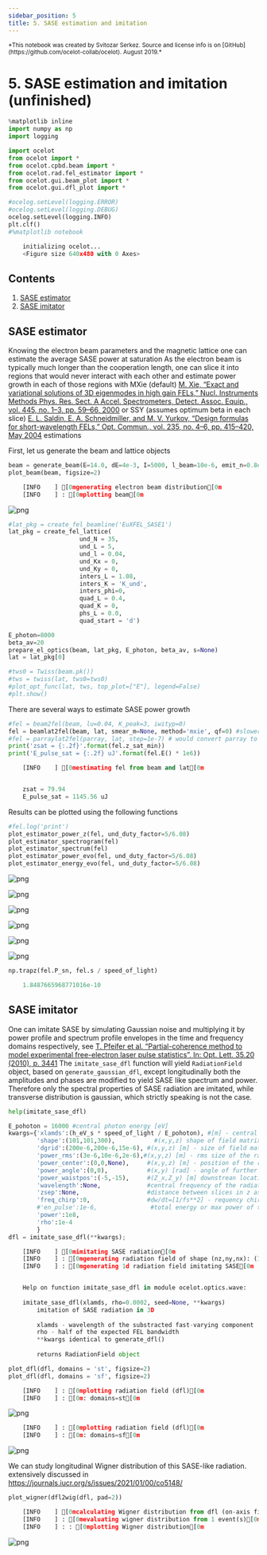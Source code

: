 ```yaml
---
sidebar_position: 5
title: 5. SASE estimation and imitation
---
```

<small>
*This notebook was created by Svitozar Serkez. Source and license info is on [GitHub](https://github.com/ocelot-collab/ocelot). August 2019.*
</small>

# 5. SASE estimation and imitation (unfinished)


```python
%matplotlib inline 
import numpy as np
import logging

import ocelot
from ocelot import *
from ocelot.cpbd.beam import *
from ocelot.rad.fel_estimator import *
from ocelot.gui.beam_plot import *
from ocelot.gui.dfl_plot import *

#ocelog.setLevel(logging.ERROR)
#ocelog.setLevel(logging.DEBUG)
ocelog.setLevel(logging.INFO)
plt.clf()
#%matplotlib notebook
```
```python
    initializing ocelot...
    <Figure size 640x480 with 0 Axes>
```

## Contents
1. [SASE estimator](#estimator)
2. [SASE imitator](#imitator)

<a id='estimatir'></a>
## SASE estimator
Knowing the electron beam parameters and the magnetic lattice one can estimate the average SASE power at saturation
As the electron beam is typically much longer than the cooperation length, one can slice it into regions that would never interact with each other and estimate power growth in each of those regions with MXie (default) [M. Xie, “Exact and variational solutions of 3D eigenmodes in high gain FELs,” Nucl. Instruments Methods Phys. Res. Sect. A Accel. Spectrometers, Detect. Assoc. Equip., vol. 445, no. 1–3, pp. 59–66, 2000](https://dx.doi.org/10.1016/S0168-9002(00)00114-5) or SSY (assumes optimum beta in each slice) [E. L. Saldin, E. A. Schneidmiller, and M. V. Yurkov, “Design formulas for short-wavelength FELs,” Opt. Commun., vol. 235, no. 4–6, pp. 415–420, May 2004](https://dx.doi.org/10.1016/j.optcom.2004.02.071) estimations

First, let us generate the beam and lattice objects


```python
beam = generate_beam(E=14.0, dE=4e-3, I=5000, l_beam=10e-6, emit_n=0.8e-6, beta=40, l_window=30e-6, shape='gaussian', chirp=0.0001)
plot_beam(beam, figsize=2)
```
```python
    [INFO    ] [0mgenerating electron beam distribution[0m
    [INFO    ] : [0mplotting beam[0m
```


    
![png](/img/pfs_5_SASE_Estimator_and_Imitator_files/pfs_5_SASE_Estimator_and_Imitator_5_1.png)
    



```python
#lat_pkg = create_fel_beamline('EuXFEL_SASE1')
lat_pkg = create_fel_lattice(
                    und_N = 35,
                    und_L = 5,
                    und_l = 0.04,
                    und_Kx = 0,
                    und_Ky = 0,
                    inters_L = 1.08,
                    inters_K = 'K_und',
                    inters_phi=0,
                    quad_L = 0.4,
                    quad_K = 0,
                    phs_L = 0.0,
                    quad_start = 'd')

E_photon=8000
beta_av=20
prepare_el_optics(beam, lat_pkg, E_photon, beta_av, s=None)
lat = lat_pkg[0]

#tws0 = Twiss(beam.pk())
#tws = twiss(lat, tws0=tws0)
#plot_opt_func(lat, tws, top_plot=["E"], legend=False)
#plt.show()
```

There are several ways to estimate SASE power growth


```python
#fel = beam2fel(beam, lu=0.04, K_peak=3, iwityp=0)
fel = beamlat2fel(beam, lat, smear_m=None, method='mxie', qf=0) #slower, propagates the beam through the magnettic lattice to estimate average beta of poorly matched slices
#fel = parraylat2fel(parray, lat, step=1e-7) # would convert parray to beam and execute beamlat2fel
print('zsat = {:.2f}'.format(fel.z_sat_min))
print('E_pulse_sat = {:.2f} uJ'.format(fel.E() * 1e6))
```
```python
    [INFO    ] [0mestimating fel from beam and lat[0m


    zsat = 79.94
    E_pulse_sat = 1145.56 uJ
```

Results can be plotted using the following functions


```python
#fel.log('print')
plot_estimator_power_z(fel, und_duty_factor=5/6.08)
plot_estimator_spectrogram(fel)
plot_estimator_spectrum(fel)
plot_estimator_power_evo(fel, und_duty_factor=5/6.08)
plot_estimator_energy_evo(fel, und_duty_factor=5/6.08)
```


    
![png](/img/pfs_5_SASE_Estimator_and_Imitator_files/pfs_5_SASE_Estimator_and_Imitator_10_0.png)
    



    
![png](/img/pfs_5_SASE_Estimator_and_Imitator_files/pfs_5_SASE_Estimator_and_Imitator_10_1.png)
    



    
![png](/img/pfs_5_SASE_Estimator_and_Imitator_files/pfs_5_SASE_Estimator_and_Imitator_10_2.png)
    



    
![png](/img/pfs_5_SASE_Estimator_and_Imitator_files/pfs_5_SASE_Estimator_and_Imitator_10_3.png)
    



    
![png](/img/pfs_5_SASE_Estimator_and_Imitator_files/pfs_5_SASE_Estimator_and_Imitator_10_4.png)
    





    
![png](/img/pfs_5_SASE_Estimator_and_Imitator_files/pfs_5_SASE_Estimator_and_Imitator_10_5.png)
    




```python
np.trapz(fel.P_sn, fel.s / speed_of_light)
```



```python
    1.8487665968771016e-10
```


<a id='imitator'></a>
## SASE imitator

One can imitate SASE by simulating Gaussian noise and multiplying it by power profile and spectrum profile envelopes in the time and frequency domains respectively, see [T. Pfeifer et al. “Partial-coherence method to model experimental free-electron laser pulse statistics”. In: Opt. Lett. 35.20 (2010), p. 3441](https://doi.org/10.1364/OL.35.003441)
The `imitate_sase_dfl` function will yield `RadiationField` object, based on `generate_gaussian_dfl`, except longitudinally both the amplitudes and phases are modified to yield SASE like spectrum and power. Therefore only the spectral properties of SASE radiation are imitated, while transverse distribution is gaussian, which strictly speaking is not the case.


```python
help(imitate_sase_dfl)

E_pohoton = 16000 #central photon energy [eV]
kwargs={'xlamds':(h_eV_s * speed_of_light / E_pohoton), #[m] - central wavelength
        'shape':(101,101,300),           #(x,y,z) shape of field matrix (reversed) to dfl.fld
        'dgrid':(200e-6,200e-6,15e-6), #(x,y,z) [m] - size of field matrix
        'power_rms':(3e-6,10e-6,2e-6),#(x,y,z) [m] - rms size of the radiation distribution (gaussian)
        'power_center':(0,0,None),     #(x,y,z) [m] - position of the radiation distribution
        'power_angle':(0,0),           #(x,y) [rad] - angle of further radiation propagation
        'power_waistpos':(-5,-15),     #(Z_x,Z_y) [m] downstrean location of the waist of the beam
        'wavelength':None,             #central frequency of the radiation, if different from xlamds
        'zsep':None,                   #distance between slices in z as zsep*xlamds
        'freq_chirp':0,                #dw/dt=[1/fs**2] - requency chirp of the beam around power_center[2]
        #'en_pulse':1e-6,               #total energy or max power of the pulse, use only one
        'power':1e8,
        'rho':1e-4
        }
dfl = imitate_sase_dfl(**kwargs);
```
```python
    [INFO    ] [0mimitating SASE radiation[0m
    [INFO    ] : [0mgenerating radiation field of shape (nz,ny,nx): (101, 101, 300)[0m
    [INFO    ] : [0mgenerating 1d radiation field imitating SASE[0m


    Help on function imitate_sase_dfl in module ocelot.optics.wave:
    
    imitate_sase_dfl(xlamds, rho=0.0002, seed=None, **kwargs)
        imitation of SASE radiation in 3D
        
        xlamds - wavelength of the substracted fast-varying component
        rho - half of the expected FEL bandwidth
        **kwargs identical to generate_dfl()
        
        returns RadiationField object
``` 



```python
plot_dfl(dfl, domains = 'st', figsize=2)
plot_dfl(dfl, domains = 'sf', figsize=2)
```
```python
    [INFO    ] : [0mplotting radiation field (dfl)[0m
    [INFO    ] : [0m: domains=st[0m
```


    
![png](/img/pfs_5_SASE_Estimator_and_Imitator_files/pfs_5_SASE_Estimator_and_Imitator_14_1.png)
    

```python
    [INFO    ] : [0mplotting radiation field (dfl)[0m
    [INFO    ] : [0m: domains=sf[0m
```


    
![png](/img/pfs_5_SASE_Estimator_and_Imitator_files/pfs_5_SASE_Estimator_and_Imitator_14_3.png)
    


We can study longitudinal Wigner distribution of this SASE-like radiation.
extensively discussed in https://journals.iucr.org/s/issues/2021/01/00/co5148/


```python
plot_wigner(dfl2wig(dfl, pad=2))
```
```python
    [INFO    ] [0mcalculating Wigner distribution from dfl (on-axis fillament)[0m
    [INFO    ] : [0mevaluating wigner distribution from 1 event(s)[0m
    [INFO    ] : : [0mplotting Wigner distribution[0m
```


    
![png](/img/pfs_5_SASE_Estimator_and_Imitator_files/pfs_5_SASE_Estimator_and_Imitator_16_1.png)
    

